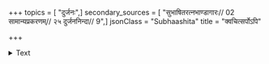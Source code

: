 +++
topics = [ "दुर्जनः",]
secondary_sources = [ "सुभाषितरत्नभाण्डागारः// 02 सामान्यप्रकरणम्// २५ दुर्जननिन्दा// 9",]
jsonClass = "Subhaashita"
title = "क्वचित्सर्पोऽपि"

+++

<details><summary>Text</summary>

क्वचित्सर्पोऽपि मित्रत्वमीयान्नैव खलः क्वचित्।  
न शेषशायिनोऽप्यस्य वशे दुर्योधनो हरेः॥
</details>
